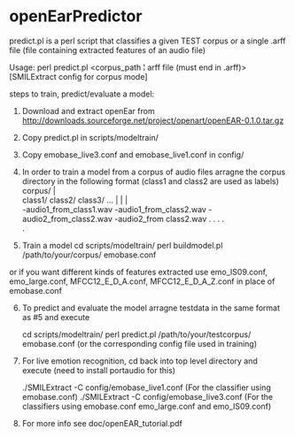 # openEarPredictor
predict.pl is a perl script that classifies a given TEST corpus or a single .arff file (file containing extracted features
of an audio file)
 
  Usage: perl predict.pl <corpus_path ¦ arff file (must end in .arff)>  [SMILExtract config for corpus mode]

steps to train, predict/evaluate a model:
1. Download and extract openEar from http://downloads.sourceforge.net/project/openart/openEAR-0.1.0.tar.gz
2. Copy predict.pl in scripts/modeltrain/
3. Copy emobase_live3.conf and emobase_live1.conf in config/

4. In order to train a model from a corpus of audio files arragne the corpus directory in the following format
  (class1 and class2 are used as labels)
  corpus/
  |  
    class1/                                     class2/                                               class3/  ...
    |                                           |                                                     |        
      -audio1_from_class1.wav                   -audio1_from_class2.wav
      -audio2_from_class2.wav                   -audio2_from class2.wav
      .                                         .
      .                                         .  
      .
5. Train a model
      cd scripts/modeltrain/
      perl buildmodel.pl /path/to/your/corpus/ emobase.conf
  
  or if you want different kinds of features extracted use emo_IS09.conf, emo_large.conf,
  MFCC12_E_D_A.conf, MFCC12_E_D_A_Z.conf in place of emobase.conf
  
6. To predict and evaluate the model arragne testdata in the same format as #5 and execute
      
      cd scripts/modeltrain/
      perl predict.pl /path/to/your/testcorpus/ emobase.conf  (or the corresponding config file used in training)
      
7. For live emotion recognition, cd back into top level directory and execute (need to install portaudio for this)

      ./SMILExtract -C config/emobase_live1.conf  (For the classifier using emobase.conf)
      ./SMILExtract -C config/emobase_live3.conf  (For the classifiers using emobase.conf emo_large.conf and emo_IS09.conf)
  
8. For more info see doc/openEAR_tutorial.pdf
